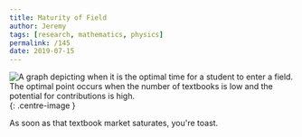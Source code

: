 ```yaml
---
title: Maturity of Field
author: Jeremy
tags: [research, mathematics, physics]
permalink: /145
date: 2019-07-15
---
```


![A graph depicting when it is the optimal time for a student to enter a field. The optimal point occurs when the number of textbooks is low and the potential for contributions is high.](https://res.cloudinary.com/dh3hm8pb7/image/upload/c_scale,q_auto:best,w_615/v1535842782/Handwaving/Published/Maturity.png){: .centre-image }

As soon as that textbook market saturates, you're toast.
